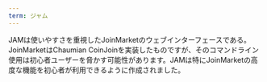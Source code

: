 ```yaml
---
term: ジャム
---
```

JAMは使いやすさを重視したJoinMarketのウェブインターフェースである。JoinMarketはChaumian CoinJoinを実装したものですが、そのコマンドライン使用は初心者ユーザーを脅かす可能性があります。JAMは特にJoinMarketの高度な機能を初心者が利用できるように作成されました。